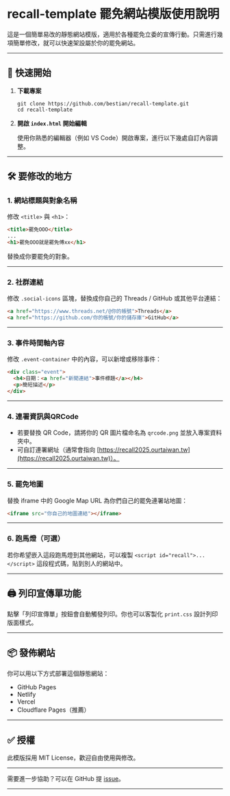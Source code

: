 
# recall-template 罷免網站模版使用說明

這是一個簡單易改的靜態網站模版，適用於各種罷免立委的宣傳行動。只需進行幾項簡單修改，就可以快速架設屬於你的罷免網站。

---

## 🚀 快速開始

1. **下載專案**

   ```
   git clone https://github.com/bestian/recall-template.git
   cd recall-template
   ```

2. **開啟 `index.html` 開始編輯**

   使用你熟悉的編輯器（例如 VS Code）開啟專案，進行以下幾處自訂內容調整。

---

## 🛠 要修改的地方

### 1. **網站標題與對象名稱**
   修改 `<title>` 與 `<h1>`：

   ```html
   <title>罷免OOO</title>
   ...
   <h1>罷免OOO就是罷免傅xx</h1>
   ```

   替換成你要罷免的對象。

---

### 2. **社群連結**

   修改 `.social-icons` 區塊，替換成你自己的 Threads / GitHub 或其他平台連結：

   ```html
   <a href="https://www.threads.net/@你的帳號">Threads</a>
   <a href="https://github.com/你的帳號/你的儲存庫">GitHub</a>
   ```

---

### 3. **事件時間軸內容**

   修改 `.event-container` 中的內容，可以新增或移除事件：

   ```html
   <div class="event">
     <h4>日期：<a href="新聞連結">事件標題</a></h4>
     <p>簡短描述</p>
   </div>
   ```

---

### 4. **連署資訊與QRCode**

   - 若要替換 QR Code，請將你的 QR 圖片檔命名為 `qrcode.png` 並放入專案資料夾中。
   - 可自訂連署網址（通常會指向 [https://recall2025.ourtaiwan.tw](https://recall2025.ourtaiwan.tw)）。

---

### 5. **罷免地圖**

   替換 iframe 中的 Google Map URL 為你們自己的罷免連署站地圖：

   ```html
   <iframe src="你自己的地圖連結"></iframe>
   ```

---

### 6. **跑馬燈（可選）**

   若你希望嵌入這段跑馬燈到其他網站，可以複製 `<script id="recall">...</script>` 這段程式碼，貼到別人的網站中。

---

## 🖨 列印宣傳單功能

點擊「列印宣傳單」按鈕會自動觸發列印。你也可以客製化 `print.css` 設計列印版面樣式。

---

## 📦 發佈網站

你可以用以下方式部署這個靜態網站：

- GitHub Pages
- Netlify
- Vercel
- Cloudflare Pages（推薦）

---

## ✅ 授權

此模版採用 MIT License，歡迎自由使用與修改。

---

需要進一步協助？可以在 GitHub 提 [issue](https://github.com/bestian/recall-template/issues)。

---